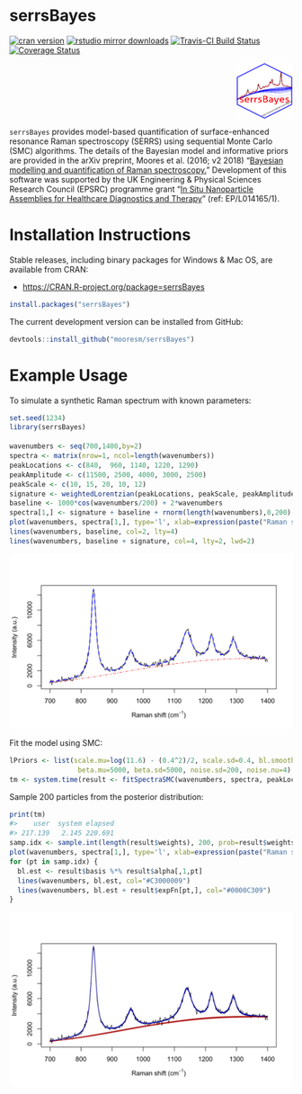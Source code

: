 
# serrsBayes

<!-- README.md is generated from README.Rmd. Please edit that file -->

[![cran
version](http://www.r-pkg.org/badges/version/serrsBayes)](https://cran.r-project.org/package=serrsBayes)
[![rstudio mirror
downloads](http://cranlogs.r-pkg.org/badges/grand-total/serrsBayes)](https://github.com/metacran/cranlogs.app)
[![Travis-CI Build
Status](https://travis-ci.org/mooresm/serrsBayes.svg?branch=master)](https://travis-ci.org/mooresm/serrsBayes)
[![Coverage
Status](https://img.shields.io/codecov/c/github/mooresm/serrsBayes/master.svg)](https://codecov.io/github/mooresm/serrsBayes?branch=master)

<img src="inst/image/README-logo.png" width="100px" height="100px" style="display: block; margin: auto 0 auto auto;" />

`serrsBayes` provides model-based quantification of surface-enhanced
resonance Raman spectroscopy (SERRS) using sequential Monte Carlo (SMC)
algorithms. The details of the Bayesian model and informative priors are
provided in the arXiv preprint, Moores et al. (2016; v2 2018) “[Bayesian
modelling and quantification of Raman
spectroscopy.](https://arxiv.org/abs/1604.07299)” Development of this
software was supported by the UK Engineering & Physical Sciences
Research Council (EPSRC) programme grant “[In Situ Nanoparticle
Assemblies for Healthcare Diagnostics and
Therapy](http://gow.epsrc.ac.uk/NGBOViewGrant.aspx?GrantRef=EP/L014165/1)”
(ref: EP/L014165/1).

# Installation Instructions

Stable releases, including binary packages for Windows & Mac OS, are
available from CRAN:

  - <https://CRAN.R-project.org/package=serrsBayes>

<!-- end list -->

``` r
install.packages("serrsBayes")
```

The current development version can be installed from GitHub:

``` r
devtools::install_github("mooresm/serrsBayes")
```

# Example Usage

To simulate a synthetic Raman spectrum with known parameters:

``` r
set.seed(1234)
library(serrsBayes)

wavenumbers <- seq(700,1400,by=2)
spectra <- matrix(nrow=1, ncol=length(wavenumbers))
peakLocations <- c(840,  960, 1140, 1220, 1290)
peakAmplitude <- c(11500, 2500, 4000, 3000, 2500)
peakScale <- c(10, 15, 20, 10, 12)
signature <- weightedLorentzian(peakLocations, peakScale, peakAmplitude, wavenumbers)
baseline <- 1000*cos(wavenumbers/200) + 2*wavenumbers
spectra[1,] <- signature + baseline + rnorm(length(wavenumbers),0,200)
plot(wavenumbers, spectra[1,], type='l', xlab=expression(paste("Raman shift (cm"^{-1}, ")")), ylab="Intensity (a.u.)")
lines(wavenumbers, baseline, col=2, lty=4)
lines(wavenumbers, baseline + signature, col=4, lty=2, lwd=2)
```

![](inst/image/README-example-1.png)<!-- -->

Fit the model using
SMC:

``` r
lPriors <- list(scale.mu=log(11.6) - (0.4^2)/2, scale.sd=0.4, bl.smooth=10^11, bl.knots=50,
                 beta.mu=5000, beta.sd=5000, noise.sd=200, noise.nu=4)
tm <- system.time(result <- fitSpectraSMC(wavenumbers, spectra, peakLocations, lPriors))
```

Sample 200 particles from the posterior distribution:

``` r
print(tm)
#>    user  system elapsed 
#> 217.139   2.145 220.691
samp.idx <- sample.int(length(result$weights), 200, prob=result$weights)
plot(wavenumbers, spectra[1,], type='l', xlab=expression(paste("Raman shift (cm"^{-1}, ")")), ylab="Intensity (a.u.)")
for (pt in samp.idx) {
  bl.est <- result$basis %*% result$alpha[,1,pt]
  lines(wavenumbers, bl.est, col="#C3000009")
  lines(wavenumbers, bl.est + result$expFn[pt,], col="#0000C309")
}
```

![](inst/image/README-plotting-1.png)<!-- -->
